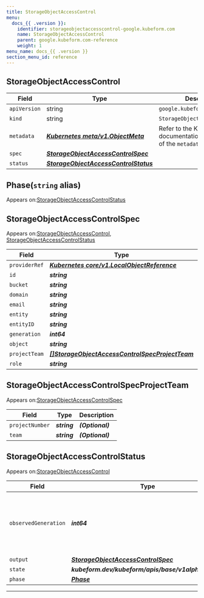 ```yaml
---
title: StorageObjectAccessControl
menu:
  docs_{{ .version }}:
    identifier: storageobjectaccesscontrol-google.kubeform.com
    name: StorageObjectAccessControl
    parent: google.kubeform.com-reference
    weight: 1
menu_name: docs_{{ .version }}
section_menu_id: reference
---
```


## StorageObjectAccessControl
| Field | Type | Description |
| ------ | ----- | ----------- |
| `apiVersion` | string | `google.kubeform.com/v1alpha1` |
|    `kind` | string | `StorageObjectAccessControl` |
| `metadata` | ***[Kubernetes meta/v1.ObjectMeta](https://kubernetes.io/docs/reference/generated/kubernetes-api/v1.13/#objectmeta-v1-meta)***|Refer to the Kubernetes API documentation for the fields of the `metadata` field.|
| `spec` | ***[StorageObjectAccessControlSpec](#storageobjectaccesscontrolspec)***||
| `status` | ***[StorageObjectAccessControlStatus](#storageobjectaccesscontrolstatus)***||
## Phase(`string` alias)

Appears on:[StorageObjectAccessControlStatus](#storageobjectaccesscontrolstatus)

## StorageObjectAccessControlSpec

Appears on:[StorageObjectAccessControl](#storageobjectaccesscontrol), [StorageObjectAccessControlStatus](#storageobjectaccesscontrolstatus)

| Field | Type | Description |
| ------ | ----- | ----------- |
| `providerRef` | ***[Kubernetes core/v1.LocalObjectReference](https://kubernetes.io/docs/reference/generated/kubernetes-api/v1.13/#localobjectreference-v1-core)***||
| `id` | ***string***||
| `bucket` | ***string***||
| `domain` | ***string***| ***(Optional)*** |
| `email` | ***string***| ***(Optional)*** |
| `entity` | ***string***||
| `entityID` | ***string***| ***(Optional)*** |
| `generation` | ***int64***| ***(Optional)*** |
| `object` | ***string***||
| `projectTeam` | ***[[]StorageObjectAccessControlSpecProjectTeam](#storageobjectaccesscontrolspecprojectteam)***| ***(Optional)*** |
| `role` | ***string***||
## StorageObjectAccessControlSpecProjectTeam

Appears on:[StorageObjectAccessControlSpec](#storageobjectaccesscontrolspec)

| Field | Type | Description |
| ------ | ----- | ----------- |
| `projectNumber` | ***string***| ***(Optional)*** |
| `team` | ***string***| ***(Optional)*** |
## StorageObjectAccessControlStatus

Appears on:[StorageObjectAccessControl](#storageobjectaccesscontrol)

| Field | Type | Description |
| ------ | ----- | ----------- |
| `observedGeneration` | ***int64***| ***(Optional)*** Resource generation, which is updated on mutation by the API Server.|
| `output` | ***[StorageObjectAccessControlSpec](#storageobjectaccesscontrolspec)***| ***(Optional)*** |
| `state` | ***kubeform.dev/kubeform/apis/base/v1alpha1.State***| ***(Optional)*** |
| `phase` | ***[Phase](#phase)***| ***(Optional)*** |
---
